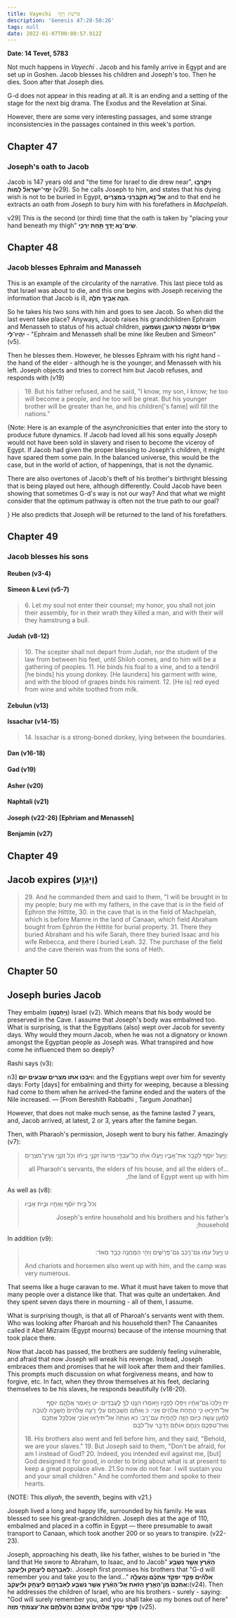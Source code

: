 ```yaml
---
title: Vayechi  פרשׁת וַיְחִ֤י
description: 'Genesis 47:28-50:26'
tags: null
date: 2022-01-07T00:09:57.912Z
---
```


**Date: 14 Tevet, 5783**

Not much happens in _Vayechi_ . Jacob and his family arrive in Egypt and are set up in Goshen. Jacob blesses his children and Joseph's too. Then he dies. Soon after that Joseph dies.

G-d does not appear in this reading at all. It is an ending and a setting of the stage for the next big drama. The Exodus and the Revelation at Sinai.

However, there are some very interesting passages, and some strange inconsistencies in the passages contained in this week's portion.

## Chapter 47

### Joseph's oath to Jacob

Jacob is 147 years old and "the time for Israel to die drew near", **וַיִּקְרְב֣וּ יְמֵֽי־יִשְׂרָאֵל֘ לָמוּת֒** (v29). So he calls Joseph to him, and states that his dying wish is not to be buried in Egypt, **אַל־נָ֥א תִקְבְּרֵ֖נִי בְּמִצְרָֽיִם** and to that end he extracts an oath from Joseph to bury him with his forefathers in _Machpelah_.

v29] This is the second (or third) time that the oath is taken by "placing your hand beneath my thigh" **שִֽׂים־נָ֥א יָֽדְךָ֖ תַּ֣חַת יְרֵכִ֑י**.

## Chapter 48

### Jacob blesses Ephraim and Manasseh

This is an example of the circularity of the narrative. This last piece told as that Israel was about to die, and this one begins with Joseph receiving the information that Jacob is ill, **הִנֵּ֥ה אָבִ֖יךָ חֹלֶ֑ה**.

So he takes his two sons with him and goes to see Jacob. So when did the last event take place? Anyways, Jacob raises his grandchildren Ephraim and Menasseh to status of his actual children, **אֶפְרַ֨יִם֙ וּמְנַשֶּׁ֔ה כִּרְאוּבֵ֥ן וְשִׁמְע֖וֹן יִֽהְיוּ־לִֽי** - "Ephraim and Menasseh shall be mine like Reuben and Simeon" (v5).

Then he blesses them. However, he blesses Ephraim with his right hand - the hand of the elder - although he is the younger, and Menasseh with his left. Joseph objects and tries to correct him but Jacob refuses, and responds with (v19)

<blockquote dir="rtl>
יט וַיְמָאֵ֣ן אָבִ֗יו וַיֹּ֨אמֶר֙ יָדַ֤עְתִּי בְנִי֙ יָדַ֔עְתִּי גַּם־ה֥וּא יִֽהְיֶה־לְעָ֖ם וְגַם־ה֣וּא יִגְדָּ֑ל וְאוּלָ֗ם אָחִ֤יו הַקָּטֹן֙ יִגְדַּ֣ל מִמֶּ֔נּוּ וְזַרְע֖וֹ יִֽהְיֶ֥ה מְלֹֽא־הַגּוֹיִֽם:
<p dir="ltr">
19. But his father refused, and he said, "I know, my son, I know; he too will become a people, and he too will be great. But his younger brother will be greater than he, and his children['s fame] will fill the nations."
</p>
</blockquote>

{Note: Here is an example of the asynchronicities that enter into the story to produce future dynamics. If Jacob had loved all his sons equally Joseph would not have been sold in slavery and risen to become the viceroy of Egypt. If Jacob had given the proper blessing to Joseph's children, it might have spared them some pain. In the balanced universe, this would be the case, but in the world of action, of happenings, that is not the dynamic.

There are also overtones of Jacob's theft of his brother's birthright blessing that is being played out here, although differently. Could Jacob have been showing that sometimes G-d's way is not our way? And that what we might consider that the optimum pathway is often not the true path to our goal?

}
He also predicts that Joseph will be returned to the land of his forefathers.

## Chapter 49

### Jacob blesses his sons

#### Reuben (v3-4)

#### Simeon & Levi (v5-7)

<blockquote dir="rtl>
ו בְּסֹדָם֙ אַל־תָּבֹ֣א נַפְשִׁ֔י בִּקְהָלָ֖ם אַל־תֵּחַ֣ד כְּבֹדִ֑י כִּ֤י בְאַפָּם֙ הָ֣רְגוּ אִ֔ישׁ וּבִרְצֹנָ֖ם עִקְּרוּ־שֽׁוֹר:
<p dir="ltr">
6. Let my soul not enter their counsel; my honor, you shall not join their assembly, for in their wrath they killed a man, and with their will they hamstrung a bull.
</p>
</blockquote>

#### Judah (v8-12)

<blockquote dir="rtl>
י לֹֽא־יָס֥וּר שֵׁ֨בֶט֙ מִֽיהוּדָ֔ה וּמְחֹקֵ֖ק מִבֵּ֣ין רַגְלָ֑יו עַ֚ד כִּֽי־יָבֹ֣א שִׁילֹ֔ה וְל֖וֹ יִקְּהַ֥ת עַמִּֽים:
יא אֹֽסְרִ֤י לַגֶּ֨פֶן֙ עִיר֔וֹ (כתיב עירה) וְלַשּֽׂרֵקָ֖ה בְּנִ֣י אֲתֹנ֑וֹ כִּבֵּ֤ס בַּיַּ֨יִן֙ לְבֻשׁ֔וֹ וּבְדַם־עֲנָבִ֖ים סוּתֽוֹ (כתיב סותה) :
יב חַכְלִילִ֥י עֵינַ֖יִם מִיָּ֑יִן וּלְבֶן־שִׁנַּ֖יִם מֵֽחָלָֽב:
<p dir="ltr">
10. The scepter shall not depart from Judah, nor the student of the law from between his feet, until Shiloh comes, and to him will be a gathering of peoples.
11. He binds his foal to a vine, and to a tendril [he binds] his young donkey. [He launders] his garment with wine, and with the blood of grapes binds his raiment.
12. [He is] red eyed from wine and white toothed from milk.
</p>
</blockquote>

#### Zebulun (v13)

#### Issachar (v14-15)

<blockquote dir="rtl>
יד יִשָּׂשכָ֖ר חֲמֹ֣ר גָּ֑רֶם רֹבֵ֖ץ בֵּ֥ין הַמִּשְׁפְּתָֽיִם:
<p dir="ltr">
14. Issachar is a strong-boned donkey, lying between the boundaries.
</p>
</blockquote>

#### Dan (v16-18)

#### Gad (v19)

#### Asher (v20)

#### Naphtali (v21)

#### Joseph (v22-26) [Ephriam and Menasseh]

#### Benjamin (v27)

## Chapter 49

## Jacob expires (<b>וַיִּגְוַ֖ע</b>)

<blockquote dir="rtl>

כט וַיְצַ֣ו אוֹתָ֗ם וַיֹּ֤אמֶר אֲלֵהֶם֙ אֲנִי֙ נֶֽאֱסָ֣ף אֶל־עַמִּ֔י קִבְר֥וּ אֹתִ֖י אֶל־אֲבֹתָ֑י אֶ֨ל־הַמְּעָרָ֔ה אֲשֶׁ֥ר בִּשְׂדֵ֖ה עֶפְר֥וֹן הַֽחִתִּֽי:
ל בַּמְּעָרָ֞ה אֲשֶׁ֨ר בִּשְׂדֵ֧ה הַמַּכְפֵּלָ֛ה אֲשֶׁר־עַל־פְּנֵ֥י מַמְרֵ֖א בְּאֶ֣רֶץ כְּנָ֑עַן אֲשֶׁר֩ קָנָ֨ה אַבְרָהָ֜ם אֶת־הַשָּׂדֶ֗ה מֵאֵ֛ת עֶפְרֹ֥ן הַֽחִתִּ֖י לַֽאֲחֻזַּת־קָֽבֶר:
לא שָׁ֣מָּה קָֽבְר֞וּ אֶת־אַבְרָהָ֗ם וְאֵת֙ שָׂרָ֣ה אִשְׁתּ֔וֹ שָׁ֚מָּה קָֽבְר֣וּ אֶת־יִצְחָ֔ק וְאֵ֖ת רִבְקָ֣ה אִשְׁתּ֑וֹ וְשָׁ֥מָּה קָבַ֖רְתִּי אֶת־לֵאָֽה:
לב מִקְנֵ֧ה הַשָּׂדֶ֛ה וְהַמְּעָרָ֥ה אֲשֶׁר־בּ֖וֹ מֵאֵ֥ת בְּנֵי־חֵֽת:

<p dir="ltr">
29. And he commanded them and said to them, "I will be brought in to my people; bury me with my fathers, in the cave that is in the field of Ephron the Hittite, 	
30. in the cave that is in the field of Machpelah, which is before Mamre in the land of Canaan, which field Abraham bought from Ephron the Hittite for burial property.
31. There they buried Abraham and his wife Sarah, there they buried Isaac and his wife Rebecca, and there I buried Leah.
32. The purchase of the field and the cave therein was from the sons of Heth.
</p>
</blockquote>

## Chapter 50

## Joseph buries Jacob

They embalm (**וַיַּֽחַנְט֥וּ**) Israel (v2). Which means that his body would be preserved in the Cave. I assume that Joseph's body was embalmed too. What is surprising, is that the Egyptians (also) wept over Jacob for seventy days. Why would they mourn Jacob, when he was not a dignatory or known amongst the Egyptian people as Joseph was. What transpired and how come he influenced them so deeply?

Rashi says (v3):

n3] <b>ויבכו אתו מצרים שבעים יום:</b> and the Egyptians wept over him for seventy days: Forty [days] for embalming and thirty for weeping, because a blessing had come to them when he arrived-the famine ended and the waters of the Nile increased. — [From Bereshith Rabbathi , Targum Jonathan]

However, that does not make much sense, as the famine lasted 7 years, and, Jacob arrived, at latest, 2 or 3, years after the famine began.

Then, with Pharaoh's permission, Joseph went to bury his father. Amazingly (v7):

<blockquote dir="rtl">
<p dir="ltr">
וַיַּ֥עַל יוֹסֵ֖ף לִקְבֹּ֣ר אֶת־אָבִ֑יו וַיַּֽעֲל֨וּ אִתּ֜וֹ כָּל־עַבְדֵ֤י פַרְעֹה֙ זִקְנֵ֣י בֵית֔וֹ וְכֹ֖ל זִקְנֵ֥י אֶֽרֶץ־מִצְרָֽיִם:
</p>
...all Pharaoh's servants, the elders of his house, and all the elders of the land of Egypt went up with him,
</blockquote>

As well as (v8):

<blockquote dir="rtl">
<p dir="ltr">
וְכֹל֙ בֵּ֣ית יוֹסֵ֔ף וְאֶחָ֖יו וּבֵ֣ית אָבִ֑יו
</p>
Joseph's entire household and his brothers and his father's household; 
</blockquote>

In addition (v9):

<blockquote dir="rtl">
ט וַיַּ֣עַל עִמּ֔וֹ גַּם־רֶ֖כֶב גַּם־פָּֽרָשִׁ֑ים וַיְהִ֥י הַמַּֽחֲנֶ֖ה כָּבֵ֥ד מְאֹֽד:
<p dir="ltr">
And chariots and horsemen also went up with him, and the camp was very numerous.
</p>
</blockquote>

That seems like a huge caravan to me. What it must have taken to move that many people over a distance like that. That was quite an undertaken. And they spent seven days there in mourning - all of them, I assume.

What is surprising though, is that all of Pharoah's servants went with them. Who was looking after Pharoah and his household then? The Canaanites called it Abel Mizraim (Egypt mourns) because of the intense mourning that took place there.

Now that Jacob has passed, the brothers are suddenly feeling vulnerable, and afraid that now Joseph will wreak his revenge. Instead, Joseph embraces them and promises that he will look after them and their families. This prompts much discussion on what forgiveness means, and how to forgive, etc. In fact, when they throw themselves at his feet, declaring themselves to be his slaves, he responds beautifully (v18-20).

<blockquote dir="rtl">
יח וַיֵּֽלְכוּ֙ גַּם־אֶחָ֔יו וַיִּפְּל֖וּ לְפָנָ֑יו וַיֹּ֣אמְר֔וּ הִנֶּ֥נּוּ לְךָ֖ לַֽעֲבָדִֽים:
יט וַיֹּ֧אמֶר אֲלֵהֶ֛ם יוֹסֵ֖ף אַל־תִּירָ֑אוּ כִּ֛י הֲתַ֥חַת אֱלֹהִ֖ים אָֽנִי:
כ וְאַתֶּ֕ם חֲשַׁבְתֶּ֥ם עָלַ֖י רָעָ֑ה אֱלֹהִים֙ חֲשָׁבָ֣הּ לְטֹבָ֔ה לְמַ֗עַן עֲשׂ֛ה כַּיּ֥וֹם הַזֶּ֖ה לְהַֽחֲיֹ֥ת עַם־רָֽב:
כא וְעַתָּה֙ אַל־תִּירָ֔אוּ אָֽנֹכִ֛י אֲכַלְכֵּ֥ל אֶתְכֶ֖ם וְאֶת־טַפְּכֶ֑ם 
וַיְנַחֵ֣ם אוֹתָ֔ם וַיְדַבֵּ֖ר עַל־לִבָּֽם
<p dir="ltr">
18. His brothers also went and fell before him, and they said, "Behold, we are your slaves." 
19. But Joseph said to them, "Don't be afraid, for am I instead of God?
20. Indeed, you intended evil against me, [but] God designed it for good, in order to bring about what is at present to keep a great populace alive.
21.So now do not fear. I will sustain you and your small children." And he comforted them and spoke to their hearts.
</p>
</blockquote>

{NOTE: This _aliyah_, the seventh, begins with v21.}

Joseph lived a long and happy life, surrounded by his family. He was blessed to see his great-grandchildren. Joseph dies at the age of 110, embalmed and placed in a coffin in Egypt &mdash; there presumable to await transport to Canaan, which took another 200 or so years to transpire. (v22-23).

Joseph, approaching his death, like his father, wishes to be buried in "the land that He swore to Abraham, to Isaac, and to Jacob" **הָאָ֕רֶץ אֲשֶׁ֥ר נִשְׁבַּ֛ע לְאַבְרָהָ֥ם לְיִצְחָ֖ק וּלְיַֽעֲקֹֽב:**. Joseph first promises his brothers that "G-d will remember you and take you to the land..." **אלֹהִ֞ים פָּקֹ֧ד יִפְקֹ֣ד אֶתְכֶ֗ם וְהֶֽעֱלָ֤ה אֶתְכֶם֙ מִן־הָאָ֣רֶץ הַזֹּ֔את אֶל־הָאָ֕רֶץ אֲשֶׁ֥ר נִשְׁבַּ֛ע לְאַבְרָהָ֥ם לְיִצְחָ֖ק וּלְיַֽעֲקֹֽב:**(v24). Then he addresses the children of Israel, who are his brothers - surely - saying: "God will surely remember you, and you shall take up my bones out of here" **פָּקֹ֨ד יִפְקֹ֤ד אֱלֹהִים֙ אֶתְכֶ֔ם וְהַֽעֲלִתֶ֥ם אֶת־עַצְמֹתַ֖י מִזֶּֽה** (v25).
